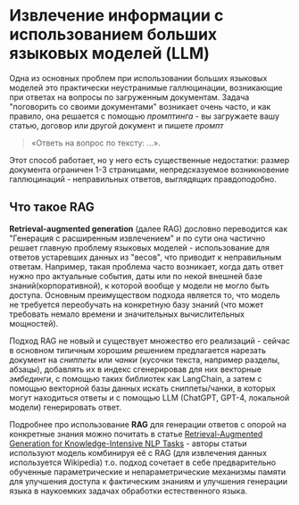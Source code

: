 # Извлечение информации с использованием больших языковых моделей (LLM)

Одна из основных проблем при использовании больших языковых моделей это практически неустранимые галлюцинации, возникающие при ответах на вопросы по загруженным документам. Задача "поговорить со своими документами" возникает очень часто, и как правило, она решается с помощью *промптинга* - вы загружаете вашу статью, договор или другой документ и пишете *промпт*

> «Ответь на вопрос по тексту: ...».

Этот способ работает, но у него есть существенные недостатки: размер документа ограничен 1-3 страницами, непредсказуемое возникновение галлюцинаций - неправильных ответов, выглядящих правдоподобно.

## Что такое RAG

**Retrieval-augmented generation** (далее RAG) дословно переводится как "Генерация с расширенным извлечением" и по сути она частично решает главную проблему языковых моделей - использование для ответов устаревших данных из "весов", что приводит к неправильным ответам. Например, такая проблема часто возникает, когда дать ответ нужно про актуальные события, даты или по некой внешней базе знаний(корпоративной), к которой вообще у модели не могло быть доступа. Основным преимуществом подхода является то, что модель не требуется переобучать на конкретную базу знаний (что может требовать немало времени и значительных вычислительных мощностей).

Подход RAG не новый и существует множество его реализаций - сейчас в основном типичным хорошим решением предлагается нарезать документ на *сниппеты* или *чанки* (кусочки текста, например разделы, абзацы), добавлять их в индекс сгенерировав для них векторные *эмбединги*, с помощью таких библиотек как LangChain, а затем с помощью векторной базы данных искать сниппеты/чанки, в которых могут находиться ответы и с помощью LLM (ChatGPT, GPT-4, локальной модели) генерировать ответ.

Подробнее про использование **RAG** для генерации ответов с опорой на конкретные знания можно почитать в статье [Retrieval-Augmented Generation for Knowledge-Intensive NLP Tasks](https://arxiv.org/pdf/2005.11401.pdf) - авторы статьи используют модель комбинируя её с RAG (для извлечения данных используется Wikipedia) т.о. подход сочетает в себе предварительно обученные параметрические и непараметрические механизмы памяти для улучшения доступа к фактическим знаниям и улучшения генерации языка в наукоемких задачах обработки естественного языка.
